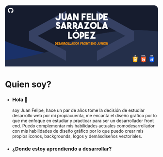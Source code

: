 ![Perfil-head-image](/perfil-head.png)
# Quien soy? 
* ### Hola 👋
  soy Juan Felipe, hace un par de años tome la decisión de estudiar desarrollo web por mi propiacuenta, me encanta el diseño gráfico por lo que me enfoque en estudiar y practicar para ser un desarrollador front end. Puedo complementar mis habilidades actuales comodesarrollador con mis habilidades de diseño gráfico por lo que puedo crear mis propios iconos, backgrounds, logos y demásdiseños vectoriales.
*  ### ¿Donde estoy aprendiendo a desarrollar?   

